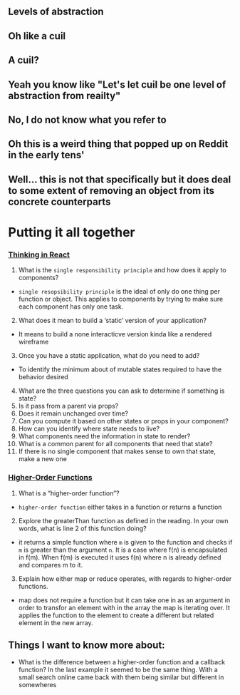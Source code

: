 ## Levels of abstraction

## Oh like a cuil

## A cuil?

## Yeah you know like "Let's let cuil be one level of abstraction from reailty"

## No, I do not know what you refer to

## Oh this is a weird thing that popped up on Reddit in the early tens'

## Well... this is not that specifically but it does deal to some extent of removing an object from its concrete counterparts


# Putting it all together

### [Thinking in React](https://reactjs.org/docs/thinking-in-react.html)
1. What is the `single responsibility principle` and how does it apply to components?
- `single resopsibility principle` is the ideal of only do one thing per function or object. This applies to components by trying to make sure each component has only one task.
2. What does it mean to build a ‘static’ version of your application?
- It means to build a none interacticve version kinda like a rendered wireframe
3. Once you have a static application, what do you need to add?
- To identify the minimum  about of mutable states required to have the behavior desired
4. What are the three questions you can ask to determine if something is state?
  1. Is it pass from a parent via props?
  2. Does it remain unchanged over time?
  3. Can you compute it based on other states or props in your component?
5. How can you identify where state needs to live?
  1. What components need the information in state to render?
  2. What is a common parent for all components that need that state?
  3. If there is no single component that makes sense to own that state, make a new one


### [Higher-Order Functions](https://eloquentjavascript.net/05_higher_order.html#h_xxCc98lOBK)
1. What is a “higher-order function”?
- `higher-order function` either takes in a function or returns a function
2. Explore the greaterThan function as defined in the reading. In your own words, what is line 2 of this function doing?
- it returns a simple function where `m` is given to the function and checks if `m` is greater than the argument `n`. It is a case where f(n) is encapsulated in f(m). When f(m) is executed it uses f(n) where n is already defined and compares m to it.
3. Explain how either map or reduce operates, with regards to higher-order functions.
- map does not require a function but it can take one in as an argument in order to transfor an element with in the array the map is iterating over. It applies the function to the element to create a different but related element in the new array.

## Things I want to know more about:
- What is the difference between a higher-order function and a callback function? In the last example it seemed to be the same thing. With a small search online came back with them being similar but different in somewheres